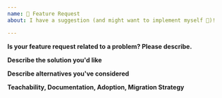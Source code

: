 ```yaml
---
name: 🚀 Feature Request
about: I have a suggestion (and might want to implement myself 🙂)!

---
```


<!--
    The Code of Conduct (../CODE_OF_CONDUCT.md) applies to all the activity on this repository.
-->

**Is your feature request related to a problem? Please describe.**
<!-- A clear and concise description of what the problem is. Ex. I have an issue when [...] -->

**Describe the solution you'd like**
<!-- A clear and concise description of what you want to happen. Add any considered drawbacks. -->

**Describe alternatives you've considered**
<!-- A clear and concise description of any alternative solutions or features you've considered. -->

**Teachability, Documentation, Adoption, Migration Strategy**
<!-- If you can, explain how users will be able to use this and possibly write out a version the docs. -->
